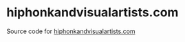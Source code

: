 # hiphonkandvisualartists.com

Source code for [hiphonkandvisualartists.com](http://hiphonkandvisualartists.com)
